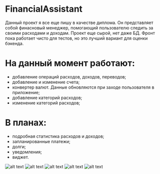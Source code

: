 # FinancialAssistant

Данный проект я все еще пишу в качестве диплома. Он представляет собой финасновый менеджер, помогающий пользователю следить за своими расходами и доходам. Проект еще сырой,
нет даже БД. Фронт пока работает чисто для тестов, но это лучший вариант для оценки бэкенда.

# На данный момент работают:
- добавление операций расходов, доходов, переводов;
- добавление и изменение счета;
- конвертер валют. Данные обновляются при заходе пользователя в приложение;
- добавление категорий расходов;
- изменение категорий расходов;

# В планах:
- подробная статистика расходов и доходов;
- запланированные платежи;
- долги;
- уведомления;
- виджет.

![alt text](README1.jpg "Скрин")​
![alt text](README2.jpg "Скрин")​
![alt text](README3.jpg "Скрин")​
![alt text](README4.jpg "Скрин")​
![alt text](README5.jpg "Скрин")​
